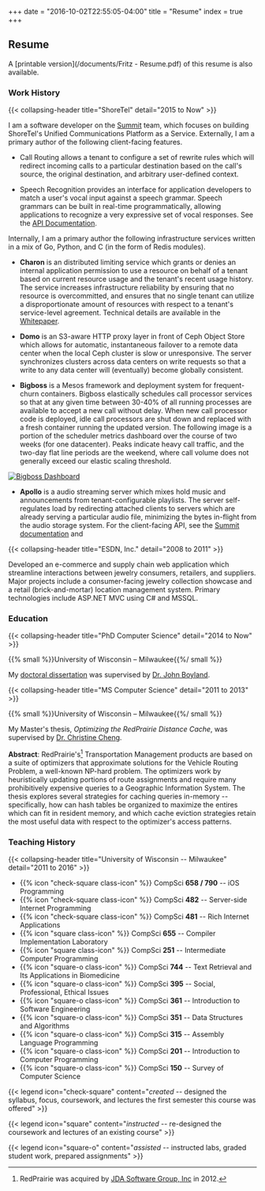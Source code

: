 +++
date = "2016-10-02T22:55:05-04:00"
title = "Resume"
index = true
+++

## Resume

A [printable version](/documents/Fritz - Resume.pdf) of this resume is also available.

### Work History

{{< collapsing-header
    title="ShoreTel"
    detail="2015 to Now"
    >}}

I am a software developer on the [Summit](https://www.shoretel.com/products/summit-platform-overview) team, which focuses on building ShoreTel's Unified Communications Platform as a Service. Externally, I am a primary author of the following client-facing features.

- Call Routing allows a tenant to configure a set of rewrite rules which will redirect incoming calls to a particular destination based on the call's source, the original destination, and arbitrary user-defined context.

- Speech Recognition provides an interface for application developers to match a user's vocal input against a speech grammar. Speech grammars can be built in real-time programmatically, allowing applications to recognize a very expressive set of vocal responses. See the [API Documentation](https://code.corvisacloud.com/summit/channel.html#recognize).

Internally, I am a primary author the following infrastructure services written in a mix of Go, Python, and C (in the form of Redis modules).

- **Charon** is an distributed limiting service which grants or denies an internal application permission to use a resource on behalf of a tenant based on current resource usage and the tenant's recent usage history. The service increases infrastructure reliability by ensuring that no resource is overcommitted, and ensures that no single tenant can utilize a disproportionate amount of resources with respect to a tenant's service-level agreement. Technical details are available in the [Whitepaper](/papers#charon).

- **Domo** is an S3-aware HTTP proxy layer in front of Ceph Object Store which allows for automatic, instantaneous failover to a remote data center when the local Ceph cluster is slow or unresponsive. The server synchronizes clusters across data centers on write requests so that a write to any data center will (eventually) become globally consistent.

- **Bigboss** is a Mesos framework and deployment system for frequent-churn containers. Bigboss elastically schedules call processor services so that at any given time between 30-40% of all running processes are available to accept a new call without delay. When new call processor code is deployed, idle call processors are shut down and replaced with a fresh container running the updated version. The following image is a portion of the scheduler metrics dashboard over the course of two weeks (for one datacenter). Peaks indicate heavy call traffic, and the two-day flat line periods are the weekend, where call volume does not generally exceed our elastic scaling threshold.

[![Bigboss Dashboard](/images/bigboss-dashboard.png)](/images/bigboss-dashboard.png)

- **Apollo** is a audio streaming server which mixes hold music and announcements from tenant-configurable playlists. The server self-regulates load by redirecting attached clients to servers which are already serving a particular audio file, minimizing the bytes in-flight from the audio storage system. For the client-facing API, see the [Summit documentation](https://code.corvisacloud.com/summit/audiostream.html) and

{{< collapsing-header
    title="ESDN, Inc."
    detail="2008 to 2011"
    >}}

Developed an e-commerce and supply chain web application which streamline interactions between jewelry consumers, retailers, and suppliers. Major projects include a consumer-facing jewelry collection showcase and a retail (brick-and-mortar) location management system. Primary technologies include ASP.NET MVC using C# and MSSQL.

### Education

{{< collapsing-header
    title="PhD Computer Science"
    detail="2014 to Now"
    >}}

{{% small %}}University of Wisconsin &ndash; Milwaukee{{%/ small %}}

My [doctoral dissertation](/papers#thesis) was supervised by [Dr. John Boyland](http://www.cs.uwm.edu/faculty/boyland/).

{{< collapsing-header
    title="MS Computer Science"
    detail="2011 to 2013"
    >}}

{{% small %}}University of Wisconsin &ndash; Milwaukee{{%/ small %}}

My Master's thesis, *Optimizing the RedPrairie Distance Cache*,  was supervised by [Dr. Christine Cheng](http://www.cs.uwm.edu/faculty/ccheng/).

**Abstract**: RedPrairie's[^1] Transportation Management products are based on a suite of optimizers that approximate solutions for the Vehicle Routing Problem, a well-known NP-hard problem. The optimizers work by heuristically updating portions of route assignments and require many prohibitively expensive queries to a Geographic Information System. The thesis explores several strategies for caching queries in-memory -- specifically, how can hash tables be organized to maximize the entires which can fit in resident memory, and which cache eviction strategies retain the most useful data with respect to the optimizer's access patterns.

### Teaching History

{{< collapsing-header
    title="University of Wisconsin -- Milwaukee"
    detail="2011 to 2016"
    >}}

- {{% icon "check-square class-icon" %}} CompSci **658 / 790** -- iOS Programming
- {{% icon "check-square class-icon" %}} CompSci **482**       -- Server-side Internet Programming
- {{% icon "check-square class-icon" %}} CompSci **481**       -- Rich Internet Applications
- {{% icon "square       class-icon" %}} CompSci **655**       -- Compiler Implementation Laboratory
- {{% icon "square       class-icon" %}} CompSci **251**       -- Intermediate Computer Programming
- {{% icon "square-o     class-icon" %}} CompSci **744**       -- Text Retrieval and Its Applications in Biomedicine
- {{% icon "square-o     class-icon" %}} CompSci **395**       -- Social, Professional, Ethical Issues
- {{% icon "square-o     class-icon" %}} CompSci **361**       -- Introduction to Software Engineering
- {{% icon "square-o     class-icon" %}} CompSci **351**       -- Data Structures and Algorithms
- {{% icon "square-o     class-icon" %}} CompSci **315**       -- Assembly Language Programming
- {{% icon "square-o     class-icon" %}} CompSci **201**       -- Introduction to Computer Programming
- {{% icon "square-o     class-icon" %}} CompSci **150**       -- Survey of Computer Science

{{< legend
    icon="check-square"
    content="*created* -- designed the syllabus, focus, coursework, and lectures the first semester this course was offered"
    >}}

{{< legend
    icon="square"
    content="*instructed* -- re-designed the coursework and lectures of an existing course"
    >}}

{{< legend
    icon="square-o"
    content="*assisted* -- instructed labs, graded student work, prepared assignments"
    >}}

[^1]: RedPrairie was acquired by [JDA Software Group, Inc](https://jda.com) in 2012.
